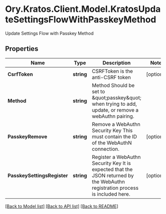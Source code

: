# Ory.Kratos.Client.Model.KratosUpdateSettingsFlowWithPasskeyMethod
Update Settings Flow with Passkey Method

## Properties

Name | Type | Description | Notes
------------ | ------------- | ------------- | -------------
**CsrfToken** | **string** | CSRFToken is the anti-CSRF token | [optional] 
**Method** | **string** | Method  Should be set to \&quot;passkey\&quot; when trying to add, update, or remove a webAuthn pairing. | 
**PasskeyRemove** | **string** | Remove a WebAuthn Security Key  This must contain the ID of the WebAuthN connection. | [optional] 
**PasskeySettingsRegister** | **string** | Register a WebAuthn Security Key  It is expected that the JSON returned by the WebAuthn registration process is included here. | [optional] 

[[Back to Model list]](../README.md#documentation-for-models) [[Back to API list]](../README.md#documentation-for-api-endpoints) [[Back to README]](../README.md)

